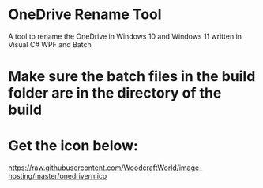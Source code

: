# OneDrive Rename Tool
A tool to rename the OneDrive in Windows 10 and Windows 11 written in Visual C# WPF and Batch
# Make sure the batch files in the build folder are in the directory of the build
# Get the icon below:
https://raw.githubusercontent.com/WoodcraftWorld/image-hosting/master/onedrivern.ico
